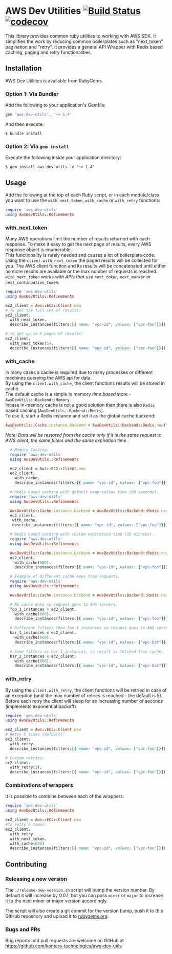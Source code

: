 # AWS Dev Utilities [![Build Status](https://travis-ci.org/kontera-technologies/aws-dev-utils.svg?branch=master)](https://travis-ci.org/kontera-technologies/aws-dev-utils) [![codecov](https://codecov.io/gh/kontera-technologies/aws-dev-utils/branch/master/graph/badge.svg)](https://codecov.io/gh/kontera-technologies/aws-dev-utils)

This library provides common ruby utilities to working with AWS SDK. It simplifies the work by reducing common boilerplates such as "next_token" pagination and "retry".
It provides a general API Wrapper with Redis based caching, paging and retry functionalities.

## Installation
AWS Dev Utilities is available from RubyGems.  

### Option 1: Via Bundler
Add the following to your application's Gemfile:
```ruby
gem 'aws-dev-utils', '~> 1.4'
```
And then execute:
```
$ bundle install
```
### Option 2: Via `gem install`
Execute the following inside your application directory:
```
$ gem install aws-dev-utils -v '~> 1.4'
```
## Usage
Add the following at the top of each Ruby script, or in each module/class you want to use the `with_next_token`, `with_cache` or `with_retry` functions:
```ruby
require 'aws-dev-utils'
using AwsDevUtils::Refinements
```

### with_next_token
Many AWS operations limit the number of results returned with each response. To make it easy to get the next page of results, every AWS response object is enumerable.  
This functionality is rarely needed and causes a lot of boilerplate code.  
Using the `client.with_next_token` the paged results will be collected for you.
The AWS client function and its results will be concatenated until either no more results are available or the max number of requests is reached.  
_`with_next_token` works with APIs that use `next_token`, `next_marker` or `next_continuation_token`._

```ruby
require 'aws-dev-utils'
using AwsDevUtils::Refinements

ec2_client = Aws::EC2::Client.new
# To get the full set of results:
ec2_client.
  with_next_token.
  describe_instances(filters:[{ name: "vpc-id", values: ["vpc-foo"]}])

# To get up to 5 pages of results:
ec2_client.
  with_next_token(5).
  describe_instances(filters:[{ name: "vpc-id", values: ["vpc-foo"]}])
```

### with_cache
In many cases a cache is required due to many processes or different machines querying the AWS api for data.  
By using the `client.with_cache`, the client functions results will be stored in cache.  
The default cache is a simple in memory *time based* store - `AwsDevUtils::Backend::Memory`.  
Incase in-memory cache is not a good solution then there is  also `Redis` based caching (`AwsDevUtils::Backend::Redis`).  
To use it, start a Redis instance and set it as the global cache backend:
```ruby
AwsDevUtils::Cache.instance.backend = AwsDevUtils::Backend::Redis.new("redis-url")
```

_Note: Data will be restored from the cache only if it is the same request to AWS client, the same filters and the same expiration time ._

```ruby
  # Memory Caching.
  require 'aws-dev-utils'
  using AwsDevUtils::Refinements

  ec2_client = Aws::EC2::Client.new
  ec2_client.
    with_cache.
    describe_instances(filters:[{ name: "vpc-id", values: ["vpc-foo"]}])
 ```

```ruby
  # Redis based caching with default experiation time (60 seconds).
  require 'aws-dev-utils'
  using AwsDevUtils::Refinements

  AwsDevUtils::Cache.instance.backend = AwsDevUtils::Backend::Redis.new("redis-url")
  ec2_client.
   with_cache.
   describe_instances(filters:[{ name: "vpc-id", values: ["vpc-foo"]}])
```

```ruby
  # Redis based caching with custom expiration time (10 minutes).
  require 'aws-dev-utils'
  using AwsDevUtils::Refinements

  AwsDevUtils::Cache.instance.backend = AwsDevUtils::Backend::Redis.new("redis-url")
  ec2_client.
    with_cache(600).
    describe_instances(filters:[{ name: "vpc-id", values: ["vpc-foo"]}])
```

```ruby
  # Example of different cache keys from requests.
  require 'aws-dev-utils'
  using AwsDevUtils::Refinements

  AwsDevUtils::Cache.instance.backend = AwsDevUtils::Backend::Redis.new("redis-url")

  # No cache data so request goes to AWS servers.
  foo_1_instances = ec2_client.
    with_cache(600).
    describe_instances(filters:[{ name: "vpc-id", values: ["vpc-foo"]}])

  # Different filters than foo_1_instances so request goes to AWS servers.
  bar_1_instances = ec2_client.
    with_cache(600).
    describe_instances(filters:[{ name: "vpc-id", values: ["vpc-bar"]}])

  # Same filters as bar_1_instances, so result is fetched from cache.
  bar_2_instances = ec2_client.
    with_cache(600).
    describe_instances(filters:[{ name: "vpc-id", values: ["vpc-bar"]}])

```

### with_retry
By using the `client.with_retry`, the client functions will be retried in case of an exception (until the max number of retries is reached - the default is 5).  
Before each retry the client will sleep for an increasing number of seconds (implements exponential backoff)
```ruby
require 'aws-dev-utils'
using AwsDevUtils::Refinements

ec2_client = Aws::EC2::Client.new
# Retry 5 times (default):
ec2_client.
  with_retry.
  describe_instances(filters:[{ name: "vpc-id", values: ["vpc-foo"]}])

# Custom retries:
ec2_client.
  with_retry(3).
  describe_instances(filters:[{ name: "vpc-id", values: ["vpc-foo"]}])
```

### Combinations of wrappers
It is possible to combine between each of the wrappers:
```ruby
require 'aws-dev-utils'
using AwsDevUtils::Refinements

ec2_client = Aws::EC2::Client.new
#To retry 5 times:
ec2_client.
  with_retry.
  with_next_token.
  with_cache(600)
  describe_instances(filters:[{ name: "vpc-id", values: ["vpc-foo"]}])
```

## Contributing

### Releasing a new version
The `./release-new-version.sh` script will bump the version number. By default it will
increase by 0.0.1, but you can pass `minor` or `major` to increase it to the next
minor or major version accordingly.

The script will also create a git commit for the version bump, push it to this
GitHub repository and upload it to [rubygems.org](https://rubygems.org).

### Bugs and PRs
Bug reports and pull requests are welcome on GitHub at https://github.com/kontera-technologies/aws-dev-utils
